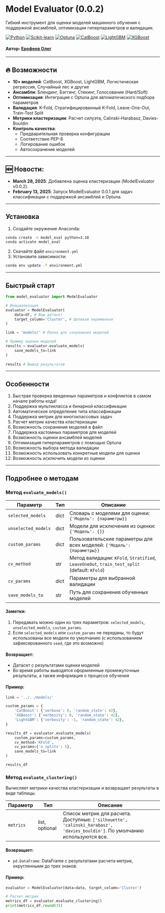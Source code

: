 # Model Evaluator (0.0.2)

Гибкий инструмент для оценки моделей машинного обучения с поддержкой ансамблей, оптимизации гиперпараметров и валидации.

[![Python](https://img.shields.io/badge/Python-3.10-3776AB?logo=python&logoColor=white)](https://www.python.org)
[![Scikit-learn](https://img.shields.io/badge/Scikit--learn-1.6.1-F7931E?logo=scikit-learn&logoColor=white)](https://scikit-learn.org)
[![Optuna](https://img.shields.io/badge/Optuna-4.2-2C5D92)](https://optuna.org)
[![CatBoost](https://img.shields.io/badge/CatBoost-1.2.7-FF6B4A)](https://catboost.ai)
[![LightGBM](https://img.shields.io/badge/LightGBM-4.5.0-FFD700)](https://lightgbm.readthedocs.io)
[![XGBoost](https://img.shields.io/badge/XGBoost-2.1.3-9B4F96)](https://xgboost.readthedocs.io)

#### Автор: [Ерофеев Олег](https://github.com/SomeBotMeOn)

---

## 🔥 Возможности

- **10+ моделей**: CatBoost, XGBoost, LightGBM, Логистическая регрессия, Случайный лес и другие
- **Ансамбли**: Блендинг, Бэггинг, Стекинг, Голосование (Hard/Soft)
- **Оптимизация**: Интеграция с Optuna для автоматического подбора параметров
- **Валидация**: K-Fold, Стратифицированный K-Fold, Leave-One-Out, Train-Test Split
- **Метрики кластеризации**: Расчет силуэта, Calinski-Harabasz, Davies-Bouldin
- **Контроль качества**:
  - Предварительная проверка конфигурации
  - Соответствие PEP-8
  - Логирование ошибок
  - Автосохранение моделей

---

## 🆕 Новости:
* **March 28, 2025**: Добавлена оценка кластеризации (ModelEvaluator v0.0.2).
* **February 13, 2025**: Запуск ModelEvaluator 0.0.1 для задач классификации с поддержкой ансамблей и Optuna.

---

## Установка

1. Создайте окружение Anaconda:
```bash
conda create -n model_eval python=3.10
conda activate model_eval
```

2. Скачайте файл `environment.yml`
3. Установите зависимости:
```bash
conda env update -f environment.yml
```

---

## Быстрый старт

```python
from model_evaluator import ModelEvaluator

# Инициализация
evaluator = ModelEvaluator(
    data=df, # Ваш датасет
    target_column='Cluster', # Целевая переменная
)

link = 'models/' # Папка для сохранения моделей

# Пример оценки моделей
results = evaluator.evaluate_models(
    save_models_to=link
)
  
results # Вывод результатов
```

---

## Особенности

1. Быстрая проверка введенных параметров и конфликтов в самом начале работы кода!
2. Поддержка мультикласса и бинарной классификации
3. Автоматическое определение типа классификации
4. Поддержка метрик для многоклассовых задач
5. Расчет метрик качества кластеризации
6. Возможность сохранения моделей в файл
7. Поддержка кастомных параметров для моделей
8. Возможность оценки ансамблей моделей
9. Оптимизация гиперпараметров с помощью Optuna
10. Возможность выбора метода валидации
11. Возможность использовать конкретные модели для оценки
12. Возможность исключить модели из оценки

---

## Подробнее о методам

### Метод `evaluate_models()`

| Параметр           | Тип   | Описание                                                                                     |
|--------------------|-------|----------------------------------------------------------------------------------------------|
| `selected_models`  | dict  | Словарь с моделями для оценки: `{'Модель': {параметры}}`                                     |
| `unselected_models`| dict  | Модели для исключения из оценки: `{'Модель': {}}`                                            |
| `custom_params`    | dict  | Пользовательские параметры для всех моделей: `{'Модель': {параметры}}`                       |
| `cv_method`        | str   | Метод валидации: `KFold`, `Stratified`, `LeaveOneOut`, `train_test_split` (default: `KFold`) |
| `cv_params`        | dict  | Параметры для выбранной валидации                                                            |
| `save_models_to`   | str   | Путь для сохранения обученных моделей                                                        |

#### Заметки: 
1. Передавать можно один из трех параметров: `selected_models`, `unselected_models`, `custom_params`.
2. Если `selected_models` или `custom_params` не переданы, то будут использованы все модели по умолчанию
(с использованием зафиксированного `seed`, где это возможно)

#### Возвращает:
- Датасет с результатами оценки моделей
- Во время работы выводятся оформленные промежуточные результаты, а также информация о процессе обучения

#### Пример:
```python
link = '../../models/'

custom_params = {
    'CatBoost': {'verbose': 0, 'random_state': 42},
    'XGBoost': {'verbosity': 0, 'random_state': 42},
    'LightGBM': {'verbosity': -1, 'random_state': 42},
}

results_df = evaluator.evaluate_models(
    custom_params=custom_params,
    cv_method='KFold',
    cv_params={'n_splits': 5},
    save_models_to=link
)

results_df
```

### Метод `evaluate_clustering()`

Вычисляет метрики качества кластеризации и возвращает результаты в виде таблицы.

| Параметр           | Тип            | Описание                                                                                                                      |
|--------------------|----------------|-------------------------------------------------------------------------------------------------------------------------------|
| `metrics`          | list, optional | Список метрик для расчета. Доступные: `['silhouette', 'calinski_harabasz', 'davies_bouldin']`. По умолчанию используются все. |

#### Возвращает:
- `pd.DataFrame`: DataFrame с результатами расчета метрик, округленными до трех знаков.

#### Пример:
```python
evaluator = ModelEvaluator(data=data, target_column='Cluster')

# Расчет метрик
metrics_df = evaluator.evaluate_clustering()
print(metrics_df.round(3))
```